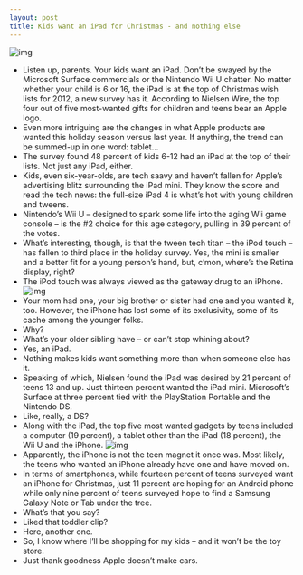 ```yaml
---
layout: post
title: Kids want an iPad for Christmas - and nothing else
---
```

![img](http://media.idownloadblog.com/wp-content/uploads/2012/11/iPad-Christmas-tree.jpg)
* Listen up, parents. Your kids want an iPad. Don’t be swayed by the Microsoft Surface commercials or the Nintendo Wii U chatter. No matter whether your child is 6 or 16, the iPad is at the top of Christmas wish lists for 2012, a new survey has it. According to Nielsen Wire, the top four out of five most-wanted gifts for children and teens bear an Apple logo.
* Even more intriguing are the changes in what Apple products are wanted this holiday season versus last year. If anything, the trend can be summed-up in one word: tablet…
* The survey found 48 percent of kids 6-12 had an iPad at the top of their lists. Not just any iPad, either.
* Kids, even six-year-olds, are tech saavy and haven’t fallen for Apple’s advertising blitz surrounding the iPad mini. They know the score and read the tech news: the full-size iPad 4 is what’s hot with young children and tweens.
* Nintendo’s Wii U – designed to spark some life into the aging Wii game console – is the #2 choice for this age category, pulling in 39 percent of the votes.
* What’s interesting, though, is that the tween tech titan – the iPod touch – has fallen to third place in the holiday survey. Yes, the mini is smaller and a better fit for a young person’s hand, but, c’mon, where’s the Retina display, right?
* The iPod touch was always viewed as the gateway drug to an iPhone.
![img](http://media.idownloadblog.com/wp-content/uploads/2012/11/kids_survey_nielsen.jpg)
* Your mom had one, your big brother or sister had one and you wanted it, too. However, the iPhone has lost some of its exclusivity, some of its cache among the younger folks.
* Why?
* What’s your older sibling have – or can’t stop whining about?
* Yes, an iPad.
* Nothing makes kids want something more than when someone else has it.
* Speaking of which, Nielsen found the iPad was desired by 21 percent of teens 13 and up. Just thirteen percent wanted the iPad mini. Microsoft’s Surface at three percent tied with the PlayStation Portable and the Nintendo DS.
* Like, really, a DS?
* Along with the iPad, the top five most wanted gadgets by teens included a computer (19 percent), a tablet other than the iPad (18 percent), the Wii U and the iPhone.
![img](http://media.idownloadblog.com/wp-content/uploads/2012/11/teens_survey_nielsen.jpg)
* Apparently, the iPhone is not the teen magnet it once was. Most likely, the teens who wanted an iPhone already have one and have moved on.
* In terms of smartphones, while fourteen percent of teens surveyed want an iPhone for Christmas, just 11 percent are hoping for an Android phone while only nine percent of teens surveyed hope to find a Samsung Galaxy Note or Tab under the tree.
* What’s that you say?
* Liked that toddler clip?
* Here, another one.
* So, I know where I’ll be shopping for my kids – and it won’t be the toy store.
* Just thank goodness Apple doesn’t make cars.


